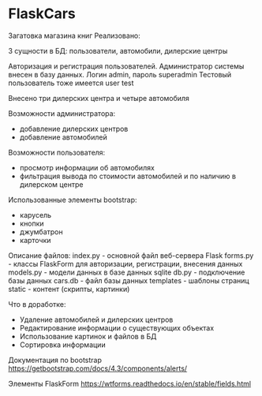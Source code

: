 # FlaskCars
Загатовка магазина книг
Реализовано:

3 сущности в БД: пользователи, автомобили, дилерские центры

Авторизация и регистрация пользователей. Администратор системы внесен в базу данных. Логин admin, пароль superadmin Тестовый пользователь тоже имеется user test

Внесено три дилерских центра и четыре автомобиля

Возможности администратора:
- добавление дилерских центров
- добавление автомобилей

Возможности пользователя:
- просмотр информации об автомобилях
- фильтрация вывода по стоимости автомобилей и по наличию в дилерском центре

Использованные элементы bootstrap:
- карусель
- кнопки
- джумбатрон
- карточки

Описание файлов:
index.py - основной файл веб-сервера Flask
forms.py - классы FlaskForm для авторизации, регистрации, внесения данных
models.py - модели данных в базе данных sqlite
db.py - подключение базы данных
cars.db - файл базы данных
templates - шаблоны страниц
static - контент (скрипты, картинки)

Что в доработке:
- Удаление автомобилей и дилерских центров
- Редактирование информации о существующих объектах
- Использование картинок и файлов в БД
- Сортировка информации

Документация по bootstrap
https://getbootstrap.com/docs/4.3/components/alerts/

Элементы FlaskForm
https://wtforms.readthedocs.io/en/stable/fields.html
